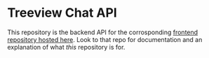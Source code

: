 # Treeview Chat API
This repository is the backend API for the corrosponding [frontend repository hosted here](https://github.com/josh-perry/treeview-chat.web).
Look to that repo for documentation and an explanation of what *this* repository is for.
